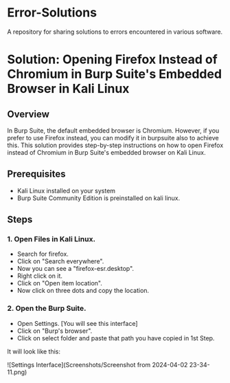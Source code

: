 # Error-Solutions
 A repository for sharing solutions to errors encountered in various software.

# Solution: Opening Firefox Instead of Chromium in Burp Suite's Embedded Browser in Kali Linux

## Overview

In Burp Suite, the default embedded browser is Chromium. However, if you prefer to use Firefox instead, you can modify it in burpsuite also to achieve this. This solution provides step-by-step instructions on how to open Firefox instead of Chromium in Burp Suite's embedded browser on Kali Linux.

## Prerequisites

- Kali Linux installed on your system
- Burp Suite Community Edition is preinstalled on kali linux.

## Steps

### 1. Open Files in Kali Linux.

 - Search for firefox.
 - Click on "Search everywhere".
 - Now you can see a "firefox-esr.desktop".
 - Right click on it.
 - Click on "Open item location".
 - Now click on three dots and copy the location.

### 2. Open the Burp Suite.

- Open Settings. [You will see this interface]
- Click on "Burp's browser".
- Click on select folder and paste that path you have copied in 1st Step.

It will look like this:
 
 ![Settings Interface](Screenshots/Screenshot from 2024-04-02 23-34-11.png)